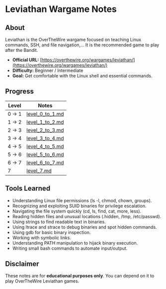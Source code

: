 # Leviathan Wargame Notes

## About
Leviathan is the OverTheWire wargame focused on teaching Linux commands, SSH, and file navigation,... It is the recommended game to play after the Bandit.

- **Official URL:** [https://overthewire.org/wargames/leviathan/](https://overthewire.org/wargames/leviathan/)
- **Difficulty:** Beginner / Intermediate
- **Goal:** Get comfortable with the Linux shell and essential commands.

## Progress
| Level  | Notes |
|--------|--------|
| 0 → 1  | [level_0_to_1.md](./level_0_to_1.md)   |
| 1 → 2  | [level_1_to_2.md](./level_1_to_2.md)   |
| 2 → 3  | [level_2_to_3.md](./level_2_to_3.md)   |
| 3 → 4  | [level_3_to_4.md](./level_3_to_4.md)   |
| 4 → 5  | [level_4_to_5.md](./level_4_to_5.md)   |
| 5 → 6  | [level_5_to_6.md](./level_5_to_6.md)   |
| 6 → 7  | [level_6_to_7.md](./level_6_to_7.md)   |
| 7  | [level_7.md](./level_7.md)   |

## Tools Learned
- Understanding Linux file permissions (ls -l, chmod, chown, groups).
- Recognizing and exploiting SUID binaries for privilege escalation.
- Navigating the file system quickly (cd, ls, find, cat, more, less).
- Reading hidden files and unusual locations (.hidden, /tmp, /etc/passwd).
- Using strings to find readable text in binaries.
- Using ltrace and strace to debug binaries and spot hidden commands.
- Using gdb for basic binary inspection.
- Working with symbolic links.
- Understanding PATH manipulation to hijack binary execution.
- Writing small bash commands to automate input/output.

## Disclaimer
These notes are for **educational purposes only**. You can depend on it to play OverTheWire Leviathan games.